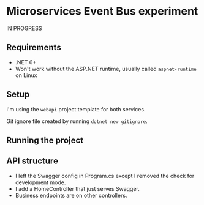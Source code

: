 # Microservices Event Bus experiment
IN PROGRESS

## Requirements
- .NET 6+
- Won't work without the ASP.NET runtime, usually called `aspnet-runtime` on Linux

## Setup
I'm using the `webapi` project template for both services.

Git ignore file created by running `dotnet new gitignore`.

## Running the project


## API structure
* I left the Swagger config in Program.cs except I removed the check for development mode.
* I add a HomeController that just serves Swagger.
* Business endpoints are on other controllers.